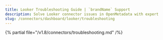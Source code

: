 ```yaml
---
title: Looker Troubleshooting Guide | `brandName` Support
description: Solve Looker connector issues in OpenMetadata with expert troubleshooting guides. Fix authentication, API errors, and data sync problems quickly.
slug: /connectors/dashboard/looker/troubleshooting
---
```


{% partial file="/v1.8/connectors/troubleshooting.md" /%}
